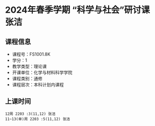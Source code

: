 # 2024年春季学期 “科学与社会”研讨课 张洁






## 课程信息

- 课程号：FS1001.8K
- 学分：1
- 教学类型：理论课
- 开课单位：化学与材料科学学院
- 课程类别：通修
- 课程层次：本科计划内课程

## 上课时间

```
12周 2203 :3(11,12) 张洁
11~13(单)周 2203 :5(11,12) 张洁
```

